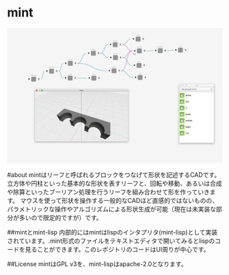 mint
=====

![mint screen shot](mint_screen_shot.png)

#about
mintはリーフと呼ばれるブロックをつなげて形状を記述するCADです。
立方体や円柱といった基本的な形状を表すリーフと、回転や移動、あるいは合成や除算といったブーリアン処理を行うリーフを組み合わせて形を作っていきます。
マウスを使って形状を操作する一般的なCADほど直感的ではないものの、パラメトリックな操作やアルゴリズムによる形状生成が可能（現在は未実装な部分が多いので限定的ですが）です。

##mintとmint-lisp
内部的にはmintはlispのインタプリタ(mint-lisp)として実装されています。.mint形式のファイルをテキストエディタで開いてみるとlispのコードを見ることができます。このレポジトリのコードはUI周りが中心です。

##License
mintはGPL v3を、mint-lispはapache-2.0となります。